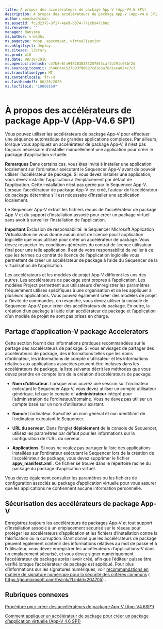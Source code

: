 ```yaml
---
title: À propos des accélérateurs de package App-V (App-V4.6 SP1)
description: À propos des accélérateurs de package App-V (App-V4.6 SP1)
author: manikadhiman
ms.assetid: fc2d2375-8f17-4a6d-b374-771cb947cb8c
ms.reviewer: ''
manager: dansimp
ms.author: v-madhi
ms.pagetype: mdop, appcompat, virtualization
ms.mktglfcycl: deploy
ms.sitesec: library
ms.prod: w10
ms.date: 08/30/2016
ms.openlocfilehash: cb7b8e6fa9482838283257843caf4b291c03bf2d
ms.sourcegitcommit: 354664bc527d93f80687cd2eba70d1eea024c7c3
ms.translationtype: MT
ms.contentlocale: fr-FR
ms.lasthandoff: 06/26/2020
ms.locfileid: "10808169"
---
```

# À propos des accélérateurs de package App-V (App-V4.6 SP1)


Vous pouvez utiliser les accélérateurs de package App-V pour effectuer une séquence automatique de grandes applications complexes. Par ailleurs, lorsque vous appliquez un accélérateur de package App-V, il n’est pas toujours nécessaire d’installer manuellement une application pour créer le package d’application virtuelle.

**Remarques**  Dans certains cas, vous êtes invité à installer une application localement sur l’ordinateur exécutant le Sequencer App-V avant de pouvoir utiliser l’accélérateur de package. Si vous devez installer une application, vous devez installer l’application à l’emplacement par défaut de l’application. Cette installation n’est pas gérée par le Sequencer App-V. Lorsque l’accélérateur de package App-V est créé, l’auteur de l’accélérateur de package détermine s’il est nécessaire d’installer une application localement.

 

Le Sequencer App-V extrait les fichiers requis de l’accélérateur de package App-V et du support d’installation associé pour créer un package virtuel sans avoir à surveiller l’installation de l’application.

**Important**  Exclusion de responsabilité: le Sequencer Microsoft Application Virtualization ne vous donne aucun droit de licence pour l’application logicielle que vous utilisez pour créer un accélérateur de package. Vous devez respecter les conditions générales du contrat de licence utilisateur final pour une telle application. Il est de votre responsabilité de veiller à ce que les termes du contrat de licence de l’application logicielle vous permettent de créer un accélérateur de package à l’aide du Sequencer de la virtualisation de l’application.

 

Les accélérateurs et les modèles de projet App-V diffèrent les uns des autres. Les accélérateurs de package sont propres à l’application. Les modèles Project permettent aux utilisateurs d’enregistrer les paramètres fréquemment utilisés spécifiques à une organisation et de les appliquer à plusieurs applications. Vous pouvez également créer des modèles de projet à l’invite de commandes, en revanche, vous devez utiliser la console de Sequencer App-V pour créer des accélérateurs de package. En outre, la création d’un package à l’aide d’un accélérateur de package et l’application d’un modèle de projet ne sont pas prises en charge.

## Partage d’application-V package Accelerators


Cette section fournit des informations pratiques recommandées sur le partage des accélérateurs de package. Si vous envisagez de partager des accélérateurs de package, des informations telles que les noms d’ordinateur, les informations de compte d’utilisateur et les informations relatives aux applications associées peuvent être incluses dans les accélérateurs de package. la liste suivante décrit les méthodes que vous devez prendre en compte lors de la création d’accélérateurs de package:

-   **Nom d’utilisateur**. Lorsque vous ouvrez une session sur l’ordinateur exécutant le Sequencer App-V, vous devez utiliser un compte utilisateur générique, tel que le compte d' **administrateur** intégré pour l’administration de l’ordinateur/domaine. Vous ne devez pas utiliser un compte basé sur un nom d’utilisateur existant.

-   **Nom**de l’ordinateur. Spécifiez un nom général et non identifiant de l’ordinateur exécutant le Sequencer.

-   **URL du serveur**. Dans l’onglet **déploiement** de la console de Sequencer, utilisez les paramètres par défaut pour les informations sur la configuration de l’URL du serveur.

-   **Applications**. Si vous ne voulez pas partager la liste des applications installées sur l’ordinateur exécutant le Sequencer lors de la création de l’accélérateur de package, vous devez supprimer le fichier **appv\_manifest.xml** . Ce fichier se trouve dans le répertoire racine du package du package d’application virtuel.

Vous devez également consulter les paramètres ou les fichiers de configuration associés au package d’application virtuelle pour vous assurer que les applications ne contiennent aucune information personnelle.

## Sécurisation des accélérateurs de package App-V


Enregistrez toujours les accélérateurs de packages App-V et tout support d’installation associé à un emplacement sécurisé sur le réseau pour protéger les accélérateurs d’application et les fichiers d’installation contre la falsification ou la corruption. Étant donné que les accélérateurs de package peuvent également contenir des informations relatives au mot de passe et à l’utilisateur, vous devez enregistrer les accélérateurs d’applications-V dans un emplacement sécurisé, et vous devez signer numériquement l’accélérateur de package après l’avoir créé, afin que l’éditeur puisse être vérifié lorsque l’accélérateur de package est appliqué. Pour plus d’informations sur les signatures numériques, voir [recommandations en matière de signature numérique pour la sécurité des critères communs](https://go.microsoft.com/fwlink/?LinkId=204705) ( https://go.microsoft.com/fwlink/?LinkId=204705) .

## Rubriques connexes


[Procédure pour créer des accélérateurs de package App-V (App-V4.6SP1)](how-to-create-app-v-package-accelerators--app-v-46-sp1-.md)

[Comment appliquer un accélérateur de package pour créer un package d’application virtuelle (App-V 4,6 SP1)](how-to-apply-a-package-accelerator-to-create-a-virtual-application-package---app-v-46-sp1-.md)

 

 






